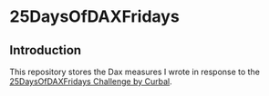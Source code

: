 # 25DaysOfDAXFridays

## Introduction
This repository stores the Dax measures I wrote in response to the [25DaysOfDAXFridays Challenge by Curbal](https://curbal.com/25-days-of-dax-fridays-challenge).
